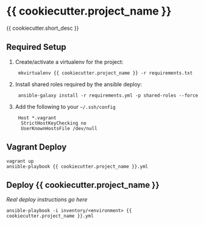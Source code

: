 # {{ cookiecutter.project_name }}

{{ cookiecutter.short_desc }}

## Required Setup

1. Create/activate a virtualenv for the project:

        mkvirtualenv {{ cookiecutter.project_name }} -r requirements.txt

2. Install shared roles required by the ansible deploy:

        ansible-galaxy install -r requirements.yml -p shared-roles --force

3. Add the following to your `~/.ssh/config`

        Host *.vagrant
         StrictHostKeyChecking no
         UserKnownHostsFile /dev/null

## Vagrant Deploy

    vagrant up
    ansible-playbook {{ cookiecutter.project_name }}.yml

## Deploy {{ cookiecutter.project_name }}

_Real deploy instructions go here_

    ansible-playbook -i inventory/<environment> {{ cookiecutter.project_name }}.yml
